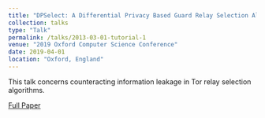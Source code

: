 ```yaml
---
title: "DPSelect: A Differential Privacy Based Guard Relay Selection Algorithm for Tor"
collection: talks
type: "Talk"
permalink: /talks/2013-03-01-tutorial-1
venue: "2019 Oxford Computer Science Conference"
date: 2019-04-01
location: "Oxford, England"
---
```


This talk concerns counteracting information leakage in Tor relay selection algorithms.

[Full Paper](http://hanshanley.github.io/files/DPSelect.pdf)
